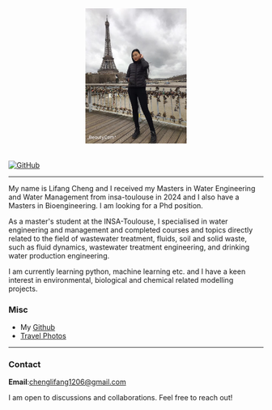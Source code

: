 
<div align=center>
<img src="/Lifang/France/the Eiffel Tower.jpg" width="200px" />
</div>

<br>

[![GitHub](https://img.shields.io/badge/GitHub-%23121011.svg?logo=github&logoColor=white)](https://github.com/chenglifang)

___

My name is Lifang Cheng and I received my Masters in Water Engineering and Water Management from insa-toulouse in 2024 and I also have a Masters in Bioengineering. I am looking for a Phd position.

As a master's student at the INSA-Toulouse, I specialised in water engineering and management and completed courses and topics directly related to the field of wastewater treatment, fluids, soil and solid waste, such as fluid dynamics, wastewater treatment engineering, and drinking water production engineering. 

I am currently learning python, machine learning etc. and I have a keen interest in environmental, biological and chemical related modelling projects.



### Misc
* My [Github](https://github.com/chenglifang) 
* [Travel Photos](https://chenglifang.github.io/blog/)







___

### Contact
**Email**:chenglifang1206@gmail.com

I am open to discussions and collaborations. Feel free to reach out!
